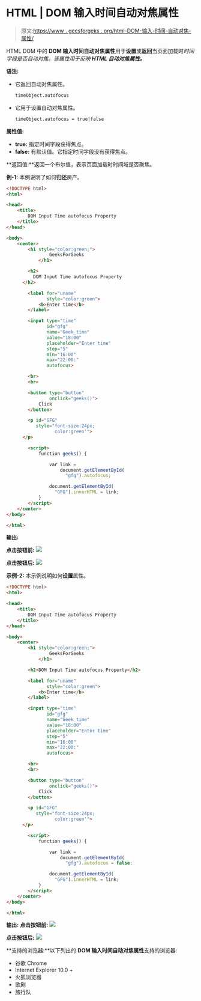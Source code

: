 # HTML | DOM 输入时间自动对焦属性

> 原文:[https://www . geesforgeks . org/html-DOM-输入-时间-自动对焦-属性/](https://www.geeksforgeeks.org/html-dom-input-time-autofocus-property/)

HTML DOM 中的 **DOM 输入时间自动对焦属性**用于**设置**或**返回**当页面加载时*时间字段是否自动对焦。该属性用于反映 **HTML 自动对焦属性。***

**语法:**

*   它返回自动对焦属性。

    ```html
    timeObject.autofocus
    ```

*   它用于设置自动对焦属性。

    ```html
    timeObject.autofocus = true|false
    ```

**属性值:**

*   **true:** 指定时间字段获得焦点。
*   **false:** 有默认值。它指定时间字段没有获得焦点。

**返回值:**返回一个布尔值，表示页面加载时时间域是否聚焦。

**例-1:** 本例说明了如何**归还**房产。

```html
<!DOCTYPE html>
<html>

<head>
    <title>
        DOM Input Time autofocus Property
    </title>
</head>

<body>
    <center>
        <h1 style="color:green;"> 
                GeeksForGeeks 
            </h1>

        <h2>
          DOM Input Time autofocus Property
      </h2>

        <label for="uname" 
               style="color:green">
            <b>Enter time</b>
        </label>

        <input type="time" 
               id="gfg" 
               name="Geek_time" 
               value="18:00" 
               placeholder="Enter time"
               step="5" 
               min="16:00" 
               max="22:00:" 
               autofocus>

        <br>
        <br>

        <button type="button" 
                onclick="geeks()">
            Click
        </button>

        <p id="GFG"
           style="font-size:24px;
                  color:green'">
      </p>

        <script>
            function geeks() {

                var link = 
                    document.getElementById(
                      "gfg").autofocus;

                document.getElementById(
                  "GFG").innerHTML = link;
            }
        </script>
    </center>
</body>

</html>
```

**输出:**

**点击按钮前:**
![](img/eac609f04b52779f98ad3912764a68a8.png)

**点击按钮后:**
![](img/f65b74d8a971812944d634095005d172.png)

**示例-2:** 本示例说明如何**设置**属性。

```html
<!DOCTYPE html>
<html>

<head>
    <title>
        DOM Input Time autofocus Property
    </title>
</head>

<body>
    <center>
        <h1 style="color:green;"> 
                GeeksForGeeks 
            </h1>

        <h2>DOM Input Time autofocus Property</h2>

        <label for="uname" 
               style="color:green">
            <b>Enter time</b>
        </label>

        <input type="time" 
               id="gfg" 
               name="Geek_time" 
               value="18:00"
               placeholder="Enter time" 
               step="5" 
               min="16:00" 
               max="22:00:" 
               autofocus>

        <br>
        <br>

        <button type="button" 
                onclick="geeks()">
            Click
        </button>

        <p id="GFG" 
           style="font-size:24px;
                  color:green'">
      </p>

        <script>
            function geeks() {

                var link =
                    document.getElementById(
                      "gfg").autofocus = false;

                document.getElementById(
                  "GFG").innerHTML = link;
            }
        </script>
    </center>
</body>

</html>
```

**输出:**
**点击按钮前:**
![](img/eac609f04b52779f98ad3912764a68a8.png)

**点击按钮后:**
![](img/9585d62acbb3dfa567824961d42ca943.png)

**支持的浏览器:**以下列出的 **DOM 输入时间自动对焦属性**支持的浏览器:

*   谷歌 Chrome
*   Internet Explorer 10.0 +
*   火狐浏览器
*   歌剧
*   旅行队